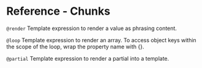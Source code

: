 # Reference - Chunks

```@render```
Template expression to render a value as phrasing content. 

```@loop```
Template expression to render an array. To access object keys within the scope of the loop, wrap the property name with {}.

```@partial```
Template expression to render a partial into a template.